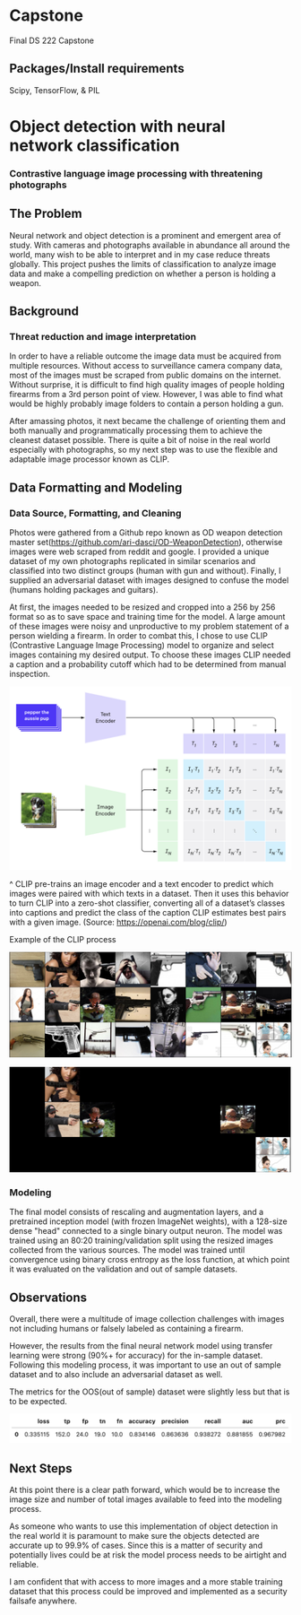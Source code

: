 # Capstone 
Final DS 222 Capstone 

## Packages/Install requirements 

Scipy, TensorFlow, & PIL 

# Object detection with neural network classification 

### Contrastive language image processing with threatening photographs 

  
## The Problem 

Neural network and object detection is a prominent and emergent area of study. With cameras and photographs available in abundance all around the world, many wish to be able to interpret and in my case reduce threats globally. This project pushes the limits of classification to analyze image data and make a compelling prediction on whether a person is holding a weapon.  

  

## Background 

### Threat reduction and image interpretation 

In order to have a reliable outcome the image data must be acquired from multiple resources. Without access to surveillance camera company data, most of the images must be scraped from public domains on the internet. Without surprise, it is difficult to find high quality images of people holding firearms from a 3rd person point of view. However, I was able to find what would be highly probably image folders to contain a person holding a gun.  

  

After amassing photos, it next became the challenge of orienting them and both manually and programmatically processing them to achieve the cleanest dataset possible. There is quite a bit of noise in the real world especially with photographs, so my next step was to use the flexible and adaptable image processor known as CLIP.  

  

## Data Formatting and Modeling 

### Data Source, Formatting, and Cleaning 

Photos were gathered from a Github repo known as OD weapon detection master set(https://github.com/ari-dasci/OD-WeaponDetection), otherwise images were web scraped from reddit and google. I provided a unique dataset of my own photographs replicated in similar scenarios and classified into two distinct groups (human with gun and without). Finally, I supplied an adversarial dataset with images designed to confuse the model (humans holding packages and guitars). 

  

At first, the images needed to be resized and cropped into a 256 by 256 format so as to save space and training time for the model. A large amount of these images were noisy and unproductive to my problem statement of a person wielding a firearm. In order to combat this, I chose to use CLIP (Contrastive Language Image Processing) model to organize and select images containing my desired output. To choose these images CLIP needed a caption and a probability cutoff which had to be determined from manual inspection.  

  

![CLIP workflow](Readme_images/CLIP.png) 

^ CLIP pre-trains an image encoder and a text encoder to predict which images were paired with which texts in a dataset. Then it uses this behavior to turn CLIP into a zero-shot classifier, converting all of a dataset’s classes into captions and predict the class of the caption CLIP estimates best pairs with a given image. (Source: https://openai.com/blog/clip/) 

  

Example of the CLIP process 

![Image grid without CLIP](Readme_images/1_clip_example.png) 

![Image grid with CLIP](Readme_images/2_clip_example.png) 

  

### Modeling 

The final model consists of rescaling and augmentation layers, and a pretrained inception model (with frozen ImageNet weights), with a 128-size dense "head" connected to a single binary output neuron. The model was trained using an 80:20 training/validation split using the resized images collected from the various sources. The model was trained until convergence using binary cross entropy as the loss function, at which point it was evaluated on the validation and out of sample datasets. 

  

## Observations 

Overall, there were a multitude of image collection challenges with images not including humans or falsely labeled as containing a firearm.  

  

However, the results from the final neural network model using transfer learning were strong (90%+ for accuracy) for the in-sample dataset. Following this modeling process, it was important to use an out of sample dataset and to also include an adversarial dataset as well. 

  

The metrics for the OOS(out of sample) dataset were slightly less but that is to be expected. 

![Text](Readme_images/OOS_results.png) 

  

## Next Steps 

At this point there is a clear path forward, which would be to increase the image size and number of total images available to feed into the modeling process.  

  

As someone who wants to use this implementation of object detection in the real world it is paramount to make sure the objects detected are accurate up to 99.9% of cases. Since this is a matter of security and potentially lives could be at risk the model process needs to be airtight and reliable.  

  

I am confident that with access to more images and a more stable training dataset that this process could be improved and implemented as a security failsafe anywhere. 